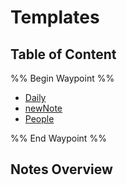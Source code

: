 # Templates

## Table of Content

%% Begin Waypoint %%
- [Daily](./Daily.md)
- [newNote](./newNote.md)
- [People](./People.md)

%% End Waypoint %%

## Notes Overview

```folderv
```
